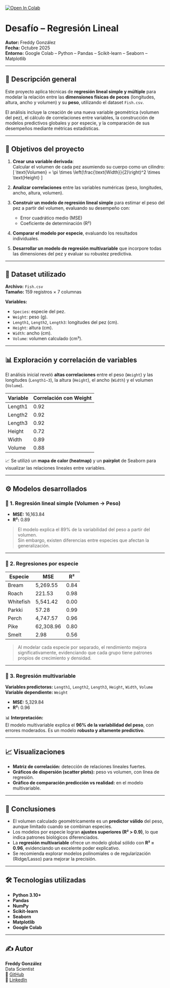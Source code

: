 [![Open In Colab](https://colab.research.google.com/assets/colab-badge.svg)](https://colab.research.google.com/github/fredusho/data-science-portfolio/blob/main/regresion-lineal/regresion-lineal.ipynb)

# Desafío – Regresión Lineal

**Autor:** Freddy González  
**Fecha:** Octubre 2025  
**Entorno:** Google Colab – Python – Pandas – Scikit-learn – Seaborn – Matplotlib  

---

## 🧠 Descripción general

Este proyecto aplica técnicas de **regresión lineal simple y múltiple** para modelar la relación entre las **dimensiones físicas de peces** (longitudes, altura, ancho y volumen) y su **peso**, utilizando el dataset `Fish.csv`.  

El análisis incluye la creación de una nueva variable geométrica (volumen del pez), el cálculo de correlaciones entre variables, la construcción de modelos predictivos globales y por especie, y la comparación de sus desempeños mediante métricas estadísticas.

---

## 🎯 Objetivos del proyecto

1. **Crear una variable derivada**:  
   Calcular el volumen de cada pez asumiendo su cuerpo como un cilindro:
   \[
   \text{Volumen} = \pi \times \left(\frac{\text{Width}}{2}\right)^2 \times \text{Height}
   \]

2. **Analizar correlaciones** entre las variables numéricas (peso, longitudes, ancho, altura, volumen).

3. **Construir un modelo de regresión lineal simple** para estimar el peso del pez a partir del volumen, evaluando su desempeño con:
   - Error cuadrático medio (MSE)
   - Coeficiente de determinación (R²)

4. **Comparar el modelo por especie**, evaluando los resultados individuales.

5. **Desarrollar un modelo de regresión multivariable** que incorpore todas las dimensiones del pez y evaluar su robustez predictiva.

---

## 🧩 Dataset utilizado

**Archivo:** `Fish.csv`  
**Tamaño:** 159 registros × 7 columnas  

**Variables:**
- `Species`: especie del pez.  
- `Weight`: peso (g).  
- `Length1`, `Length2`, `Length3`: longitudes del pez (cm).  
- `Height`: altura (cm).  
- `Width`: ancho (cm).  
- `Volume`: volumen calculado (cm³).  

---

## 📊 Exploración y correlación de variables

El análisis inicial reveló **altas correlaciones** entre el peso (`Weight`) y las longitudes (`Length1–3`), la altura (`Height`), el ancho (`Width`) y el volumen (`Volume`).

| Variable | Correlación con Weight |
|-----------|------------------------|
| Length1 | 0.92 |
| Length2 | 0.92 |
| Length3 | 0.92 |
| Height | 0.72 |
| Width | 0.89 |
| Volume | 0.88 |

📈 Se utilizó un **mapa de calor (heatmap)** y un **pairplot** de Seaborn para visualizar las relaciones lineales entre variables.

---

## ⚙️ Modelos desarrollados

### 🔹 1. Regresión lineal simple (Volumen → Peso)
- **MSE:** 16,163.84  
- **R²:** 0.89  

> El modelo explica el 89% de la variabilidad del peso a partir del volumen.  
> Sin embargo, existen diferencias entre especies que afectan la generalización.

---

### 🔹 2. Regresiones por especie

| Especie | MSE | R² |
|----------|-----|----|
| Bream | 5,269.55 | 0.84 |
| Roach | 221.53 | 0.98 |
| Whitefish | 5,541.42 | 0.00 |
| Parkki | 57.28 | 0.99 |
| Perch | 4,747.57 | 0.96 |
| Pike | 62,308.96 | 0.80 |
| Smelt | 2.98 | 0.56 |

> Al modelar cada especie por separado, el rendimiento mejora significativamente, evidenciando que cada grupo tiene patrones propios de crecimiento y densidad.

---

### 🔹 3. Regresión multivariable

**Variables predictoras:** `Length1`, `Length2`, `Length3`, `Height`, `Width`, `Volume`  
**Variable dependiente:** `Weight`

- **MSE:** 5,329.84  
- **R²:** 0.96  

📊 **Interpretación:**  
El modelo multivariable explica el **96% de la variabilidad del peso**, con errores moderados. Es un modelo **robusto y altamente predictivo**.

---

## 📈 Visualizaciones

- **Matriz de correlación:** detección de relaciones lineales fuertes.  
- **Gráficos de dispersión (scatter plots):** peso vs volumen, con línea de regresión.  
- **Gráfico de comparación predicción vs realidad:** en el modelo multivariable.

---

## 🧮 Conclusiones

- El volumen calculado geométricamente es un **predictor válido** del peso, aunque limitado cuando se combinan especies.  
- Los modelos por especie logran **ajustes superiores (R² > 0.9)**, lo que indica patrones biológicos diferenciados.  
- La **regresión multivariable** ofrece un modelo global sólido con **R² = 0.96**, evidenciando un excelente poder explicativo.  
- Se recomienda explorar modelos polinomiales o de regularización (Ridge/Lasso) para mejorar la precisión.

---

## 🛠️ Tecnologías utilizadas
- **Python 3.10+**
- **Pandas**
- **NumPy**
- **Scikit-learn**
- **Seaborn**
- **Matplotlib**
- **Google Colab**


---

## ✍️ Autor
**Freddy González**  
Data Scientist  
📂 [GitHub](https://github.com/fredusho/data-science-portfolio)  
💼 [LinkedIn](https://linkedin.com/in/freddygonzalezsandoval)


